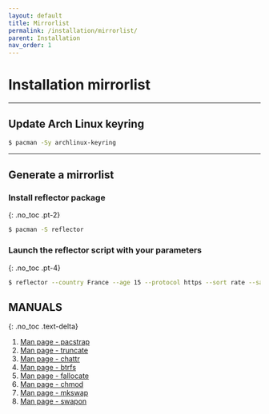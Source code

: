 ```yaml
---
layout: default
title: Mirrorlist
permalink: /installation/mirrorlist/
parent: Installation
nav_order: 1
---
```


# Installation mirrorlist

---

## Update Arch Linux keyring

```bash
$ pacman -Sy archlinux-keyring
```

---

## Generate a mirrorlist

### Install reflector package
{: .no_toc .pt-2}

```bash
$ pacman -S reflector
```

### Launch the reflector script with your parameters
{: .no_toc .pt-4}

```bash
$ reflector --country France --age 15 --protocol https --sort rate --save /etc/pacman.d/mirrorlist
```

## MANUALS
{: .no_toc .text-delta}

1. [Man page - pacstrap](https://jlk.fjfi.cvut.cz/arch/manpages/man/extra/arch-install-scripts/pacstrap.8.en)
1. [Man page - truncate](https://jlk.fjfi.cvut.cz/arch/manpages/man/core/coreutils/truncate.1.en)
1. [Man page - chattr](https://jlk.fjfi.cvut.cz/arch/manpages/man/core/e2fsprogs/chattr.1.en)
1. [Man page - btrfs](https://jlk.fjfi.cvut.cz/arch/manpages/man/core/btrfs-progs/btrfs.8.en)
1. [Man page - fallocate](https://jlk.fjfi.cvut.cz/arch/manpages/man/core/util-linux/fallocate.1.en)
1. [Man page - chmod](https://jlk.fjfi.cvut.cz/arch/manpages/man/core/coreutils/chmod.1.en)
1. [Man page - mkswap](https://jlk.fjfi.cvut.cz/arch/manpages/man/core/util-linux/mkswap.8.en)
1. [Man page - swapon](https://jlk.fjfi.cvut.cz/arch/manpages/man/core/man-pages/swapon.2.en)

